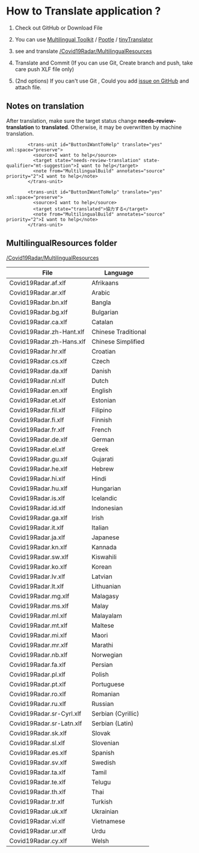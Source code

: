 # How to Translate application ?

1. Check out GitHub or Download File

2. You can use [Multilingual Toolkit](https://developer.microsoft.com/en-us/windows/downloads/multilingual-app-toolkit/) / [Pootle](https://pootle.translatehouse.org/) / [tinyTranslator](https://github.com/martinroob/tiny-translator)
3. see and translate [/Covid19Radar/MultilingualResources](https://github.com/Covid-19Radar/Covid19Radar/tree/master/Covid19Radar/Covid19Radar/MultilingualResources)

4. Translate and Commit (If you can use Git, Create branch and push, take care push XLF file only)

5. (2nd options) If you can't use Git , Could you add [issue on GitHub](https://github.com/Covid-19Radar/Covid19Radar/issues) and attach file.

## Notes on translation

After translation, make sure the target status change **needs-review-translation** to  **translated**.
Otherwise, it may be overwritten by machine translation.

```
        <trans-unit id="ButtonIWantToHelp" translate="yes" xml:space="preserve">
          <source>I want to help</source>
          <target state="needs-review-translation" state-qualifier="mt-suggestion">I want to help</target>
          <note from="MultilingualBuild" annotates="source" priority="2">I want to help</note>
        </trans-unit>
```
```
        <trans-unit id="ButtonIWantToHelp" translate="yes" xml:space="preserve">
          <source>I want to help</source>
          <target state="translated">協力する</target>
          <note from="MultilingualBuild" annotates="source" priority="2">I want to help</note>
        </trans-unit>
```

## MultilingualResources folder

 [/Covid19Radar/MultilingualResources](https://github.com/Covid-19Radar/Covid19Radar/tree/master/Covid19Radar/Covid19Radar/MultilingualResources)

| File  | Language  |
|---|---|
| Covid19Radar.af.xlf | Afrikaans |
| Covid19Radar.ar.xlf | Arabic |
| Covid19Radar.bn.xlf | Bangla |
| Covid19Radar.bg.xlf | Bulgarian |
| Covid19Radar.ca.xlf | Catalan	|
| Covid19Radar.zh-Hant.xlf | Chinese Traditional |
| Covid19Radar.zh-Hans.xlf | Chinese Simplified |
| Covid19Radar.hr.xlf | Croatian |
| Covid19Radar.cs.xlf | Czech |
| Covid19Radar.da.xlf | Danish |
| Covid19Radar.nl.xlf | Dutch |
| Covid19Radar.en.xlf | English |
| Covid19Radar.et.xlf | Estonian |
| Covid19Radar.fil.xlf | Filipino |
| Covid19Radar.fi.xlf | Finnish |
| Covid19Radar.fr.xlf | French |
| Covid19Radar.de.xlf | German |
| Covid19Radar.el.xlf | Greek |
| Covid19Radar.gu.xlf | Gujarati |
| Covid19Radar.he.xlf | Hebrew |
| Covid19Radar.hi.xlf | Hindi |
| Covid19Radar.hu.xlf | Hungarian |
| Covid19Radar.is.xlf | Icelandic |
| Covid19Radar.id.xlf | Indonesian |
| Covid19Radar.ga.xlf | Irish |
| Covid19Radar.it.xlf | Italian |
| Covid19Radar.ja.xlf | Japanese |
| Covid19Radar.kn.xlf | Kannada |
| Covid19Radar.sw.xlf | Kiswahili |
| Covid19Radar.ko.xlf | Korean |
| Covid19Radar.lv.xlf | Latvian |
| Covid19Radar.lt.xlf | Lithuanian |
| Covid19Radar.mg.xlf | Malagasy |
| Covid19Radar.ms.xlf | Malay |
| Covid19Radar.ml.xlf | Malayalam |
| Covid19Radar.mt.xlf | Maltese |
| Covid19Radar.mi.xlf | Maori |
| Covid19Radar.mr.xlf | Marathi |
| Covid19Radar.nb.xlf | Norwegian |
| Covid19Radar.fa.xlf | Persian |
| Covid19Radar.pl.xlf | Polish |
| Covid19Radar.pt.xlf | Portuguese |
| Covid19Radar.ro.xlf | Romanian |
| Covid19Radar.ru.xlf | Russian |
| Covid19Radar.sr-Cyrl.xlf | Serbian (Cyrillic) |
| Covid19Radar.sr-Latn.xlf | Serbian (Latin) |
| Covid19Radar.sk.xlf | Slovak |
| Covid19Radar.sl.xlf | Slovenian |
| Covid19Radar.es.xlf | Spanish |
| Covid19Radar.sv.xlf | Swedish |
| Covid19Radar.ta.xlf | Tamil |
| Covid19Radar.te.xlf | Telugu |
| Covid19Radar.th.xlf | Thai |
| Covid19Radar.tr.xlf | Turkish |
| Covid19Radar.uk.xlf | Ukrainian |
| Covid19Radar.vi.xlf | Vietnamese |
| Covid19Radar.ur.xlf | Urdu |
| Covid19Radar.cy.xlf | Welsh |
